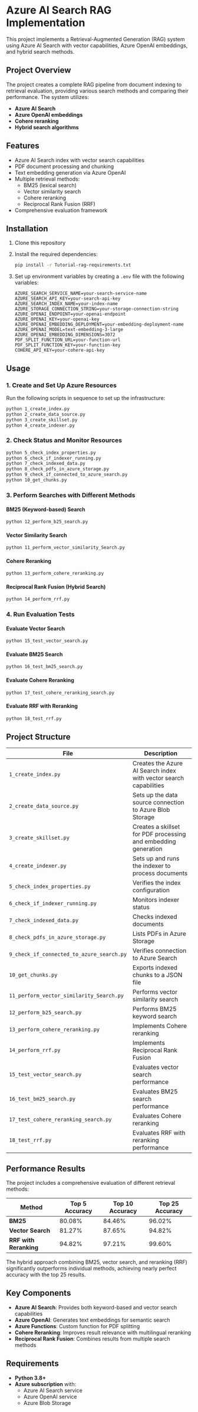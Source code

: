 # Azure AI Search RAG Implementation

This project implements a Retrieval-Augmented Generation (RAG) system using Azure AI Search with vector capabilities, Azure OpenAI embeddings, and hybrid search methods.

## Project Overview

The project creates a complete RAG pipeline from document indexing to retrieval evaluation, providing various search methods and comparing their performance. The system utilizes:

- **Azure AI Search**
- **Azure OpenAI embeddings**
- **Cohere reranking**
- **Hybrid search algorithms**

## Features

- Azure AI Search index with vector search capabilities
- PDF document processing and chunking
- Text embedding generation via Azure OpenAI
- Multiple retrieval methods:
  - BM25 (lexical search)
  - Vector similarity search
  - Cohere reranking
  - Reciprocal Rank Fusion (RRF)
- Comprehensive evaluation framework

## Installation

1. Clone this repository
2. Install the required dependencies:

   ```bash
   pip install -r Tutorial-rag-requirements.txt
   ```

3. Set up environment variables by creating a `.env` file with the following variables:

   ```env
   AZURE_SEARCH_SERVICE_NAME=your-search-service-name
   AZURE_SEARCH_API_KEY=your-search-api-key
   AZURE_SEARCH_INDEX_NAME=your-index-name
   AZURE_STORAGE_CONNECTION_STRING=your-storage-connection-string
   AZURE_OPENAI_ENDPOINT=your-openai-endpoint
   AZURE_OPENAI_KEY=your-openai-key
   AZURE_OPENAI_EMBEDDING_DEPLOYMENT=your-embedding-deployment-name
   AZURE_OPENAI_MODEL=text-embedding-3-large
   AZURE_OPENAI_EMBEDDING_DIMENSIONS=3072
   PDF_SPLIT_FUNCTION_URL=your-function-url
   PDF_SPLIT_FUNCTION_KEY=your-function-key
   COHERE_API_KEY=your-cohere-api-key
   ```

## Usage

### 1. Create and Set Up Azure Resources

Run the following scripts in sequence to set up the infrastructure:

```bash
python 1_create_index.py
python 2_create_data_source.py
python 3_create_skillset.py
python 4_create_indexer.py
```

### 2. Check Status and Monitor Resources

```bash
python 5_check_index_properties.py
python 6_check_if_indexer_running.py
python 7_check_indexed_data.py
python 8_check_pdfs_in_azure_storage.py
python 9_check_if_connected_to_azure_search.py
python 10_get_chunks.py
```

### 3. Perform Searches with Different Methods

#### BM25 (Keyword-based) Search
```bash
python 12_perform_b25_search.py
```

#### Vector Similarity Search
```bash
python 11_perform_vector_similarity_Search.py
```

#### Cohere Reranking
```bash
python 13_perform_cohere_reranking.py
```

#### Reciprocal Rank Fusion (Hybrid Search)
```bash
python 14_perform_rrf.py
```

### 4. Run Evaluation Tests

#### Evaluate Vector Search
```bash
python 15_test_vector_search.py
```

#### Evaluate BM25 Search
```bash
python 16_test_bm25_search.py
```

#### Evaluate Cohere Reranking
```bash
python 17_test_cohere_reranking_search.py
```

#### Evaluate RRF with Reranking
```bash
python 18_test_rrf.py
```

## Project Structure

| File                              | Description                                              |
|-----------------------------------|----------------------------------------------------------|
| `1_create_index.py`               | Creates the Azure AI Search index with vector search capabilities |
| `2_create_data_source.py`         | Sets up the data source connection to Azure Blob Storage |
| `3_create_skillset.py`            | Creates a skillset for PDF processing and embedding generation |
| `4_create_indexer.py`             | Sets up and runs the indexer to process documents |
| `5_check_index_properties.py`     | Verifies the index configuration |
| `6_check_if_indexer_running.py`   | Monitors indexer status |
| `7_check_indexed_data.py`         | Checks indexed documents |
| `8_check_pdfs_in_azure_storage.py`| Lists PDFs in Azure Storage |
| `9_check_if_connected_to_azure_search.py` | Verifies connection to Azure Search |
| `10_get_chunks.py`                | Exports indexed chunks to a JSON file |
| `11_perform_vector_similarity_Search.py` | Performs vector similarity search |
| `12_perform_b25_search.py`        | Performs BM25 keyword search |
| `13_perform_cohere_reranking.py`  | Implements Cohere reranking |
| `14_perform_rrf.py`               | Implements Reciprocal Rank Fusion |
| `15_test_vector_search.py`        | Evaluates vector search performance |
| `16_test_bm25_search.py`          | Evaluates BM25 search performance |
| `17_test_cohere_reranking_search.py` | Evaluates Cohere reranking |
| `18_test_rrf.py`                  | Evaluates RRF with reranking performance |

## Performance Results

The project includes a comprehensive evaluation of different retrieval methods:

| Method                | Top 5 Accuracy | Top 10 Accuracy | Top 25 Accuracy |
|-----------------------|---------------|----------------|----------------|
| **BM25**             | 80.08%        | 84.46%         | 96.02%         |
| **Vector Search**    | 81.27%        | 87.65%         | 94.82%         |
| **RRF with Reranking** | 94.82%        | 97.21%         | 99.60%         |

The hybrid approach combining BM25, vector search, and reranking (RRF) significantly outperforms individual methods, achieving nearly perfect accuracy with the top 25 results.

## Key Components

- **Azure AI Search**: Provides both keyword-based and vector search capabilities
- **Azure OpenAI**: Generates text embeddings for semantic search
- **Azure Functions**: Custom function for PDF splitting
- **Cohere Reranking**: Improves result relevance with multilingual reranking
- **Reciprocal Rank Fusion**: Combines results from multiple search methods

## Requirements

- **Python 3.8+**
- **Azure subscription** with:
  - Azure AI Search service
  - Azure OpenAI service
  - Azure Blob Storage
